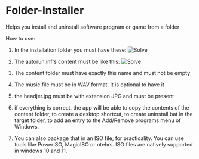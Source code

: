 # Folder-Installer
Helps you install and uninstall software program or game from a folder

How to use:
1. In the installation folder you must have these:
![Solve](https://i.ibb.co/RD2Rdm1/contents.png)
2. The autorun.inf's content must be like this:
![Solve](https://i.ibb.co/smTmyDV/autorun.png)

3. The content folder must have exactly this name and must not be empty
4. The music file must be in WAV format. It is optional to have it
5. the headjer.jpg must be with extension JPG and must be present
6. if everything is correct, the app will be able to copy the contents of the content folder, to create a desktop shortcut, to create uninstall.bat in the target folder, to add an entry to the Add/Remove programs menu of Windows.
7. You can also package that in an ISO file, for practicality. You can use tools like PowerISO, MagicISO or otehrs. ISO files are natively supported in windows 10 and 11.
